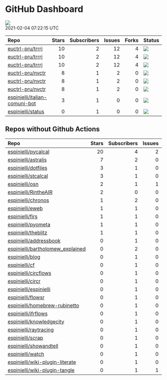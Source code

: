 GitHub Dashboard
================

![](https://github.com/espinielli/status/workflows/Render%20Status/badge.svg)  
2021-02-04 07:22:15 UTC

| Repo                                                                              | Stars | Subscribers | Issues | Forks | Status                                                                                                                                                                  | Commit                                                                                                                                                                                    |
| :-------------------------------------------------------------------------------- | ----: | ----------: | -----: | ----: | :---------------------------------------------------------------------------------------------------------------------------------------------------------------------- | :---------------------------------------------------------------------------------------------------------------------------------------------------------------------------------------- |
| [euctrl-pru/trrrj](https://github.com/euctrl-pru/trrrj)                           |    10 |           2 |     12 |     4 | [![](https://github.com/euctrl-pru/trrrj/workflows/R-CMD-check/badge.svg)](https://github.com/euctrl-pru/trrrj/actions/runs/194461430)                                  | <a href="https://github.com/euctrl-pru/trrrj/commit/998c1f7ef77ff02aba4d34b60126c297a9d294b6" title="install newer GHA for pkgdown wherby user credentials are explicitly set">998c1f</a> |
| [euctrl-pru/trrrj](https://github.com/euctrl-pru/trrrj)                           |    10 |           2 |     12 |     4 | [![](https://github.com/euctrl-pru/trrrj/workflows/pkgdown/badge.svg)](https://github.com/euctrl-pru/trrrj/actions/runs/194461435)                                      | <a href="https://github.com/euctrl-pru/trrrj/commit/998c1f7ef77ff02aba4d34b60126c297a9d294b6" title="install newer GHA for pkgdown wherby user credentials are explicitly set">998c1f</a> |
| [euctrl-pru/trrrj](https://github.com/euctrl-pru/trrrj)                           |    10 |           2 |     12 |     4 | [![](https://github.com/euctrl-pru/trrrj/workflows/Render%20README/badge.svg)](https://github.com/euctrl-pru/trrrj/actions/runs/152901322)                              | <a href="https://github.com/euctrl-pru/trrrj/commit/e6f12b98b3bf3d53b58e4afca0d47189983d84b4" title="official version 0.1.0">e6f12b</a>                                                   |
| [euctrl-pru/nvctr](https://github.com/euctrl-pru/nvctr)                           |     8 |           1 |      2 |     0 | [![](https://github.com/euctrl-pru/nvctr/workflows/R-CMD-check/badge.svg)](https://github.com/euctrl-pru/nvctr/actions/runs/334047205)                                  | <a href="https://github.com/euctrl-pru/nvctr/commit/6cdb615648d4608921be0b3e73e008683a691f60" title="prepare for v0.1.5">6cdb61</a>                                                       |
| [euctrl-pru/nvctr](https://github.com/euctrl-pru/nvctr)                           |     8 |           1 |      2 |     0 | [![](https://github.com/euctrl-pru/nvctr/workflows/pkgdown/badge.svg)](https://github.com/euctrl-pru/nvctr/actions/runs/334047201)                                      | <a href="https://github.com/euctrl-pru/nvctr/commit/6cdb615648d4608921be0b3e73e008683a691f60" title="prepare for v0.1.5">6cdb61</a>                                                       |
| [euctrl-pru/nvctr](https://github.com/euctrl-pru/nvctr)                           |     8 |           1 |      2 |     0 | [![](https://github.com/euctrl-pru/nvctr/workflows/Render%20README/badge.svg)](https://github.com/euctrl-pru/nvctr/actions/runs/334034661)                              | <a href="https://github.com/euctrl-pru/nvctr/commit/d6a83f433c74bd11480381dbab33fd97762386fb" title="new patch version">d6a83f</a>                                                        |
| [espinielli/italian-comuni-bot](https://github.com/espinielli/italian-comuni-bot) |     3 |           1 |      0 |     0 | [![](https://github.com/espinielli/italian-comuni-bot/workflows/italian-comuni-bot/badge.svg)](https://github.com/espinielli/italian-comuni-bot/actions/runs/536268578) | <a href="https://github.com/espinielli/italian-comuni-bot/commit/008a28009002259ff3ebe004ed886f768fc9e652" title="stored index of last tweeted map">008a28</a>                            |
| [espinielli/status](https://github.com/espinielli/status)                         |     0 |           1 |      0 |     0 | [![](https://github.com/espinielli/status/workflows/Render%20Status/badge.svg)](https://github.com/espinielli/status/actions/runs/536370031)                            | <a href="https://github.com/espinielli/status/commit/8b6a355dc385d890c6797fedb05ec14e9cfe76ce" title="[status] 2021-02-03 07:24:24 UTC">8b6a35</a>                                        |

## Repos without Github Actions

| Repo                                                                                     | Stars | Subscribers | Issues | Forks |
| :--------------------------------------------------------------------------------------- | ----: | ----------: | -----: | ----: |
| [espinielli/pycalcal](https://github.com/espinielli/pycalcal)                            |    20 |           4 |      2 |     8 |
| [espinielli/astraljs](https://github.com/espinielli/astraljs)                            |     7 |           2 |      0 |     1 |
| [espinielli/dotfiles](https://github.com/espinielli/dotfiles)                            |     3 |           1 |      0 |     0 |
| [espinielli/stcalcal](https://github.com/espinielli/stcalcal)                            |     3 |           1 |      0 |     1 |
| [espinielli/osn](https://github.com/espinielli/osn)                                      |     2 |           1 |      1 |     1 |
| [espinielli/RintheAIR](https://github.com/espinielli/RintheAIR)                          |     2 |           0 |      0 |     0 |
| [espinielli/chronos](https://github.com/espinielli/chronos)                              |     1 |           2 |      0 |     1 |
| [espinielli/eweb](https://github.com/espinielli/eweb)                                    |     1 |           1 |      0 |     0 |
| [espinielli/firs](https://github.com/espinielli/firs)                                    |     1 |           1 |      0 |     2 |
| [espinielli/pyometa](https://github.com/espinielli/pyometa)                              |     1 |           1 |      0 |     0 |
| [espinielli/theblitz](https://github.com/espinielli/theblitz)                            |     1 |           1 |      0 |     0 |
| [espinielli/addressbook](https://github.com/espinielli/addressbook)                      |     0 |           1 |      0 |     0 |
| [espinielli/bartholomew\_explained](https://github.com/espinielli/bartholomew_explained) |     0 |           2 |      0 |     1 |
| [espinielli/blog](https://github.com/espinielli/blog)                                    |     0 |           1 |      0 |     1 |
| [espinielli/cf](https://github.com/espinielli/cf)                                        |     0 |           1 |      0 |     0 |
| [espinielli/circflows](https://github.com/espinielli/circflows)                          |     0 |           1 |      0 |     0 |
| [espinielli/circr](https://github.com/espinielli/circr)                                  |     0 |           1 |      0 |     0 |
| [espinielli/espinielli](https://github.com/espinielli/espinielli)                        |     0 |           1 |      0 |     0 |
| [espinielli/flowsr](https://github.com/espinielli/flowsr)                                |     0 |           1 |      0 |     0 |
| [espinielli/homebrew-rubinetto](https://github.com/espinielli/homebrew-rubinetto)        |     0 |           1 |      0 |     0 |
| [espinielli/ifrflows](https://github.com/espinielli/ifrflows)                            |     0 |           1 |      0 |     0 |
| [espinielli/knowledgecity](https://github.com/espinielli/knowledgecity)                  |     0 |           1 |      0 |     0 |
| [espinielli/raytracing](https://github.com/espinielli/raytracing)                        |     0 |           1 |      0 |     0 |
| [espinielli/scrap](https://github.com/espinielli/scrap)                                  |     0 |           1 |      0 |     0 |
| [espinielli/showandtell](https://github.com/espinielli/showandtell)                      |     0 |           1 |      0 |     0 |
| [espinielli/watch](https://github.com/espinielli/watch)                                  |     0 |           1 |      0 |     0 |
| [espinielli/wiki-plugin-literate](https://github.com/espinielli/wiki-plugin-literate)    |     0 |           1 |      0 |     0 |
| [espinielli/wiki-plugin-tangle](https://github.com/espinielli/wiki-plugin-tangle)        |     0 |           1 |      1 |     0 |
